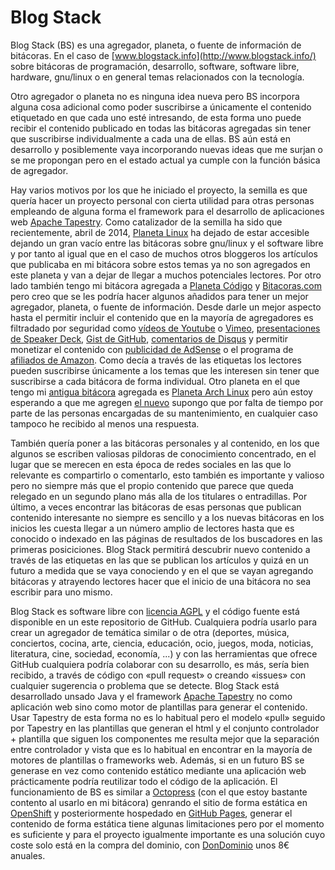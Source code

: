 # Blog Stack

Blog Stack (BS) es una agregador, planeta, o fuente de información de bitácoras. En el caso de [www.blogstack.info](http://www.blogstack.info/) sobre bitácoras de 
programación, desarrollo, software, software libre, hardware, gnu/linux o en general temas relacionados con la tecnología.

Otro agregador o planeta no es ninguna idea nueva pero BS incorpora alguna cosa adicional como poder suscribirse a únicamente el contenido etiquetado en que cada uno
esté intresando, de esta forma uno puede recibir el contenido publicado en todas las bitácoras agregadas sin tener que suscribirse individualmente a cada una de ellas. 
BS aún está en desarrollo y posiblemente vaya incorporando nuevas ideas que me surjan o se me propongan pero en el estado actual ya cumple con la función básica de agregador.
 
Hay varios motivos por los que he iniciado el proyecto, la semilla es que quería hacer un proyecto personal con cierta utilidad para otras personas empleando de alguna forma 
el framework para el desarrollo de aplicaciones web [Apache Tapestry](http://tapestry.apache.org/). Como catalizador de la semilla ha sido que recientemente, abril de 2014,
[Planeta Linux](http://planetalinux.org/) ha dejado de estar accesible dejando un gran vacío entre las bitácoras sobre gnu/linux y el software libre y por tanto al 
igual que en el caso de muchos otros bloggeros los artículos que publicaba en mi bitácora sobre estos temas ya no son agregados en este planeta y van a dejar de llegar 
a muchos potenciales lectores. Por otro lado también tengo mi bitácora agregada a [Planeta Código](http://planetacodigo.com/) y [Bitacoras.com](http://bitacoras.com/) 
pero creo que se les podría hacer algunos añadidos para tener un mejor agregador, planeta, o fuente de información. Desde darle un mejor aspecto hasta el permitir incluir
el contenido que en la mayoría de agregadores es filtradado por seguridad como [vídeos de Youtube](https://www.youtube.com/) o [Vimeo](http://vimeo.com/), 
[presentaciones de Speaker Deck](http://speakerdeck.com/), [Gist de GitHub](http://gist.github.com/), [comentarios de Disqus](http://disqus.com/) y permitir monetizar 
el contenido con [publicidad de AdSense](https://www.google.com/adsense/) o el programa de [afiliados de Amazon](https://afiliados.amazon.es/). Como decía a través de 
las etiquetas los lectores pueden suscribirse únicamente a los temas que les interesen sin tener que suscribirse a cada bitácora de forma individual. Otro planeta en 
el que tengo mi [antigua bitácora](http://elblogdepicodev.blogspot.com.es/) agregada es [Planeta Arch Linux](http://planeta.archlinux-es.org/) pero aún estoy esperando
a que me agregen [el nuevo](http://picodotdev.github.io/blog-bitix/) supongo que por falta de tiempo por parte de las personas encargadas de su mantenimiento, en cualquier
caso tampoco he recibido al menos una respuesta.

También quería poner a las bitácoras personales y al contenido, en los que algunos se escriben valiosas pildoras de conocimiento concentrado, en el lugar que se merecen 
en esta época de redes sociales en las que lo relevante es compartirlo o comentarlo, esto también es importante y valioso pero no siempre más que el propio contenido que
parece que queda relegado en un segundo plano más alla de los titulares o entradillas. Por último, a veces encontrar las bitácoras de esas personas que publican contenido 
interesante no siempre es sencillo y a los nuevas bitácoras en los inicios les cuesta llegar a un número amplio de lectores hasta que es conocido o indexado en las
páginas de resultados de los buscadores en las primeras posiciciones. Blog Stack permitirá descubrir nuevo contenido a través de las etiquetas en las que se publican 
los artículos y quizá en un futuro a medida que se vaya conociendo y en el que se vayan agregando bitácoras y atrayendo lectores hacer que el inicio de una bitácora no 
sea escribir para uno mismo.

Blog Stack es software libre con [licencia AGPL](http://www.gnu.org/licenses/agpl-3.0.html) y el código fuente está disponible en un este repositorio de GitHub. 
Cualquiera podría usarlo para crear un agregador de temática similar o de otra (deportes, música, conciertos, cocina, arte, ciencia, educación, ocio, juegos, moda, noticias, 
literatura, cine, sociedad, economía, ...) y con las herramientas que ofrece GitHub cualquiera podría colaborar con su desarrollo, es más, sería bien recibido, a través
de código con «pull request» o creando «issues» con cualquier sugerencia o problema que se detecte. Blog Stack está desarrollado unsado Java y el framework
[Apache Tapestry](http://tapestry.apache.org/) no como aplicación web sino como motor de plantillas para generar el contenido. Usar Tapestry de esta forma no es lo
habitual pero el modelo «pull» seguido por Tapestry en las plantillas que generan el html y el conjunto controlador + plantilla que siguen los componentes me resulta mejor
 que la separación entre controlador y vista que es lo habitual en encontrar en la mayoría de motores de plantillas o frameworks web. Además, si en un futuro BS se generase
 en vez como contenido estático mediante una aplicación web prácticamente podría reutilizar todo el código de la aplicación. El funcionamiento de BS es similar a 
 [Octopress](http://octopress.org/) (con el que estoy bastante contento al usarlo en mi bitácora) genrando el sitio de forma estática en [OpenShift](https://www.openshift.com/)
 y posteriormente hospedado en [GitHub Pages](https://pages.github.com/), generar el contenido de forma estática tiene algunas limitaciones pero por el momento es suficiente
 y para el proyecto igualmente importante es una solución cuyo coste solo está en la compra del dominio, con [DonDominio](http://dondominio.com/) unos 8€ anuales.
